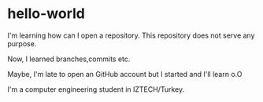 # hello-world
I'm learning how can I open a repository. This repository does not serve any purpose.

Now, I learned branches,commits etc. 

Maybe, I'm late to open an GitHub account but I started and I'll learn o.O

I'm a computer engineering student in IZTECH/Turkey.
